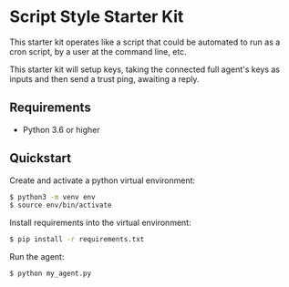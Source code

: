 Script Style Starter Kit
========================

This starter kit operates like a script that could be automated to run as a cron
script, by a user at the command line, etc.

This starter kit will setup keys, taking the connected full agent's keys as
inputs and then send a trust ping, awaiting a reply.

Requirements
------------

- Python 3.6 or higher

Quickstart
----------

Create and activate a python virtual environment:
```sh
$ python3 -m venv env
$ source env/bin/activate
```

Install requirements into the virtual environment:
```sh
$ pip install -r requirements.txt
```

Run the agent:
```sh
$ python my_agent.py
```
